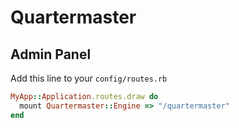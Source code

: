 # Quartermaster


## Admin Panel

Add this line to your `config/routes.rb`

```ruby
MyApp::Application.routes.draw do
  mount Quartermaster::Engine => "/quartermaster"
end
```
